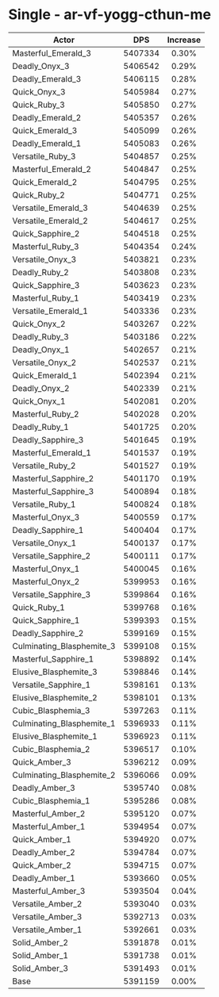 # Single - ar-vf-yogg-cthun-me
| Actor | DPS | Increase |
|---|:---:|:---:|
|Masterful_Emerald_3|5407334|0.30%|
|Deadly_Onyx_3|5406542|0.29%|
|Deadly_Emerald_3|5406115|0.28%|
|Quick_Onyx_3|5405984|0.27%|
|Quick_Ruby_3|5405850|0.27%|
|Deadly_Emerald_2|5405357|0.26%|
|Quick_Emerald_3|5405099|0.26%|
|Deadly_Emerald_1|5405083|0.26%|
|Versatile_Ruby_3|5404857|0.25%|
|Masterful_Emerald_2|5404847|0.25%|
|Quick_Emerald_2|5404795|0.25%|
|Quick_Ruby_2|5404771|0.25%|
|Versatile_Emerald_3|5404639|0.25%|
|Versatile_Emerald_2|5404617|0.25%|
|Quick_Sapphire_2|5404518|0.25%|
|Masterful_Ruby_3|5404354|0.24%|
|Versatile_Onyx_3|5403821|0.23%|
|Deadly_Ruby_2|5403808|0.23%|
|Quick_Sapphire_3|5403623|0.23%|
|Masterful_Ruby_1|5403419|0.23%|
|Versatile_Emerald_1|5403336|0.23%|
|Quick_Onyx_2|5403267|0.22%|
|Deadly_Ruby_3|5403186|0.22%|
|Deadly_Onyx_1|5402657|0.21%|
|Versatile_Onyx_2|5402537|0.21%|
|Quick_Emerald_1|5402394|0.21%|
|Deadly_Onyx_2|5402339|0.21%|
|Quick_Onyx_1|5402081|0.20%|
|Masterful_Ruby_2|5402028|0.20%|
|Deadly_Ruby_1|5401725|0.20%|
|Deadly_Sapphire_3|5401645|0.19%|
|Masterful_Emerald_1|5401537|0.19%|
|Versatile_Ruby_2|5401527|0.19%|
|Masterful_Sapphire_2|5401170|0.19%|
|Masterful_Sapphire_3|5400894|0.18%|
|Versatile_Ruby_1|5400824|0.18%|
|Masterful_Onyx_3|5400559|0.17%|
|Deadly_Sapphire_1|5400404|0.17%|
|Versatile_Onyx_1|5400137|0.17%|
|Versatile_Sapphire_2|5400111|0.17%|
|Masterful_Onyx_1|5400045|0.16%|
|Masterful_Onyx_2|5399953|0.16%|
|Versatile_Sapphire_3|5399864|0.16%|
|Quick_Ruby_1|5399768|0.16%|
|Quick_Sapphire_1|5399393|0.15%|
|Deadly_Sapphire_2|5399169|0.15%|
|Culminating_Blasphemite_3|5399108|0.15%|
|Masterful_Sapphire_1|5398892|0.14%|
|Elusive_Blasphemite_3|5398846|0.14%|
|Versatile_Sapphire_1|5398161|0.13%|
|Elusive_Blasphemite_2|5398101|0.13%|
|Cubic_Blasphemia_3|5397263|0.11%|
|Culminating_Blasphemite_1|5396933|0.11%|
|Elusive_Blasphemite_1|5396923|0.11%|
|Cubic_Blasphemia_2|5396517|0.10%|
|Quick_Amber_3|5396212|0.09%|
|Culminating_Blasphemite_2|5396066|0.09%|
|Deadly_Amber_3|5395740|0.08%|
|Cubic_Blasphemia_1|5395286|0.08%|
|Masterful_Amber_2|5395120|0.07%|
|Masterful_Amber_1|5394954|0.07%|
|Quick_Amber_1|5394920|0.07%|
|Deadly_Amber_2|5394784|0.07%|
|Quick_Amber_2|5394715|0.07%|
|Deadly_Amber_1|5393660|0.05%|
|Masterful_Amber_3|5393504|0.04%|
|Versatile_Amber_2|5393040|0.03%|
|Versatile_Amber_3|5392713|0.03%|
|Versatile_Amber_1|5392661|0.03%|
|Solid_Amber_2|5391878|0.01%|
|Solid_Amber_1|5391738|0.01%|
|Solid_Amber_3|5391493|0.01%|
|Base|5391159|0.00%|
